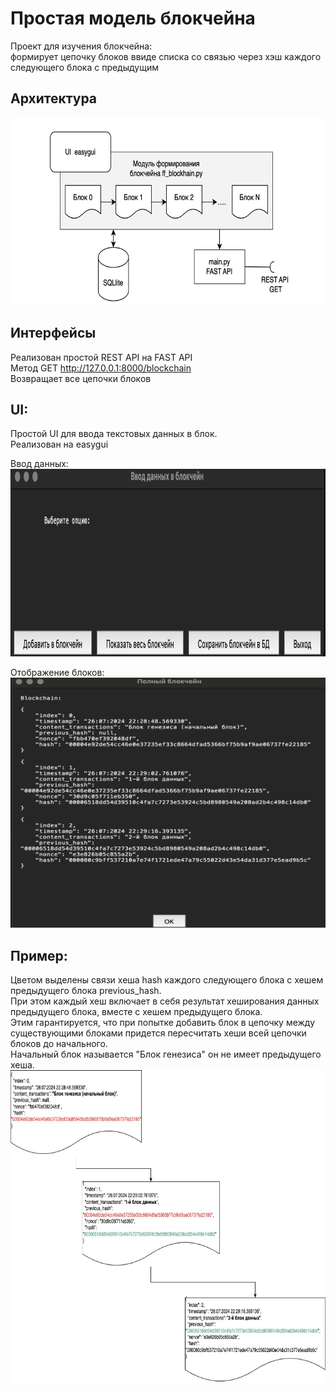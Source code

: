 # Простая модель блокчейна

Проект для изучения блокчейна:  
формирует цепочку блоков ввиде списка со связью через хэш каждого следующего блока с предыдущим

## Архитектура  
<img src= "/block4/funcoin/funcoin/archv2.png" width = "800" height = "300" > 

## Интерфейсы  
Реализован простой REST API на FAST API  
Метод GET http://127.0.0.1:8000/blockchain  
Возвращает все цепочки блоков  

## UI:  
Простой UI для ввода текстовых данных в блок.  
Реализован на easygui  

Ввод данных:  
<img src= "/block4/funcoin/funcoin/UI1.png" width = "800" height = "300">

Отображение блоков:  
<img src= "/block4/funcoin/funcoin/UI2.png" width = "600" height = "400">

## Пример:  
Цветом выделены связи хеша hash каждого следующего блока с хешем предыдущего блока previous_hash.  
При этом каждый хеш включает в себя результат хеширования данных предыдущего блока, вместе с хешем предыдущего блока.  
Этим гарантируется, что при попытке добавить блок в цепочку между существующими блоками придется пересчитать хеши всей цепочки блоков до начального.  
Начальный блок называется "Блок генезиса" он не имеет предыдущего хеша.
<img src= "/block4/funcoin/funcoin/block_diag.jpg" width = "1000" height = "500" > 


